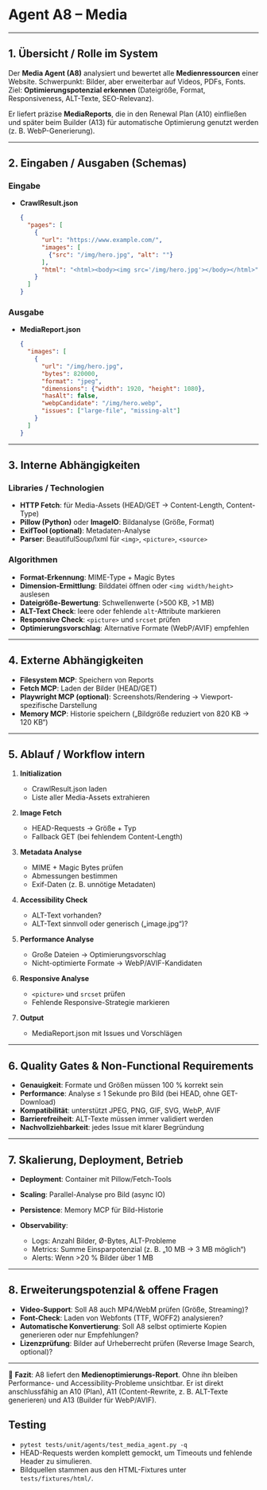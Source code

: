 # Agent A8 – Media

---

## 1. Übersicht / Rolle im System

Der **Media Agent (A8)** analysiert und bewertet alle **Medienressourcen** einer Website.
Schwerpunkt: Bilder, aber erweiterbar auf Videos, PDFs, Fonts.
Ziel: **Optimierungspotenzial erkennen** (Dateigröße, Format, Responsiveness, ALT-Texte, SEO-Relevanz).

Er liefert präzise **MediaReports**, die in den Renewal Plan (A10) einfließen und später beim Builder (A13) für automatische Optimierung genutzt werden (z. B. WebP-Generierung).

---

## 2. Eingaben / Ausgaben (Schemas)

### Eingabe

* **CrawlResult.json**

  ```json
  {
    "pages": [
      {
        "url": "https://www.example.com/",
        "images": [
          {"src": "/img/hero.jpg", "alt": ""}
        ],
        "html": "<html><body><img src='/img/hero.jpg'></body></html>"
      }
    ]
  }
  ```

### Ausgabe

* **MediaReport.json**

  ```json
  {
    "images": [
      {
        "url": "/img/hero.jpg",
        "bytes": 820000,
        "format": "jpeg",
        "dimensions": {"width": 1920, "height": 1080},
        "hasAlt": false,
        "webpCandidate": "/img/hero.webp",
        "issues": ["large-file", "missing-alt"]
      }
    ]
  }
  ```

---

## 3. Interne Abhängigkeiten

### Libraries / Technologien

* **HTTP Fetch**: für Media-Assets (HEAD/GET → Content-Length, Content-Type)
* **Pillow (Python)** oder **ImageIO**: Bildanalyse (Größe, Format)
* **ExifTool (optional)**: Metadaten-Analyse
* **Parser**: BeautifulSoup/lxml für `<img>`, `<picture>`, `<source>`

### Algorithmen

* **Format-Erkennung**: MIME-Type + Magic Bytes
* **Dimension-Ermittlung**: Bilddatei öffnen oder `<img width/height>` auslesen
* **Dateigröße-Bewertung**: Schwellenwerte (>500 KB, >1 MB)
* **ALT-Text Check**: leere oder fehlende `alt`-Attribute markieren
* **Responsive Check**: `<picture>` und `srcset` prüfen
* **Optimierungsvorschlag**: Alternative Formate (WebP/AVIF) empfehlen

---

## 4. Externe Abhängigkeiten

* **Filesystem MCP**: Speichern von Reports
* **Fetch MCP**: Laden der Bilder (HEAD/GET)
* **Playwright MCP (optional)**: Screenshots/Rendering → Viewport-spezifische Darstellung
* **Memory MCP**: Historie speichern („Bildgröße reduziert von 820 KB → 120 KB“)

---

## 5. Ablauf / Workflow intern

1. **Initialization**

   * CrawlResult.json laden
   * Liste aller Media-Assets extrahieren

2. **Image Fetch**

   * HEAD-Requests → Größe + Typ
   * Fallback GET (bei fehlendem Content-Length)

3. **Metadata Analyse**

   * MIME + Magic Bytes prüfen
   * Abmessungen bestimmen
   * Exif-Daten (z. B. unnötige Metadaten)

4. **Accessibility Check**

   * ALT-Text vorhanden?
   * ALT-Text sinnvoll oder generisch („image.jpg“)?

5. **Performance Analyse**

   * Große Dateien → Optimierungsvorschlag
   * Nicht-optimierte Formate → WebP/AVIF-Kandidaten

6. **Responsive Analyse**

   * `<picture>` und `srcset` prüfen
   * Fehlende Responsive-Strategie markieren

7. **Output**

   * MediaReport.json mit Issues und Vorschlägen

---

## 6. Quality Gates & Non-Functional Requirements

* **Genauigkeit**: Formate und Größen müssen 100 % korrekt sein
* **Performance**: Analyse ≤ 1 Sekunde pro Bild (bei HEAD, ohne GET-Download)
* **Kompatibilität**: unterstützt JPEG, PNG, GIF, SVG, WebP, AVIF
* **Barrierefreiheit**: ALT-Texte müssen immer validiert werden
* **Nachvollziehbarkeit**: jedes Issue mit klarer Begründung

---

## 7. Skalierung, Deployment, Betrieb

* **Deployment**: Container mit Pillow/Fetch-Tools
* **Scaling**: Parallel-Analyse pro Bild (async IO)
* **Persistence**: Memory MCP für Bild-Historie
* **Observability**:

  * Logs: Anzahl Bilder, Ø-Bytes, ALT-Probleme
  * Metrics: Summe Einsparpotenzial (z. B. „10 MB → 3 MB möglich“)
  * Alerts: Wenn >20 % Bilder über 1 MB

---

## 8. Erweiterungspotenzial & offene Fragen

* **Video-Support**: Soll A8 auch MP4/WebM prüfen (Größe, Streaming)?
* **Font-Check**: Laden von Webfonts (TTF, WOFF2) analysieren?
* **Automatische Konvertierung**: Soll A8 selbst optimierte Kopien generieren oder nur Empfehlungen?
* **Lizenzprüfung**: Bilder auf Urheberrecht prüfen (Reverse Image Search, optional)?

---

📄 **Fazit**:
A8 liefert den **Medienoptimierungs-Report**. Ohne ihn bleiben Performance- und Accessibility-Probleme unsichtbar. Er ist direkt anschlussfähig an A10 (Plan), A11 (Content-Rewrite, z. B. ALT-Texte generieren) und A13 (Builder für WebP/AVIF).

## Testing

* `pytest tests/unit/agents/test_media_agent.py -q`
* HEAD-Requests werden komplett gemockt, um Timeouts und fehlende Header zu simulieren.
* Bildquellen stammen aus den HTML-Fixtures unter `tests/fixtures/html/`.

